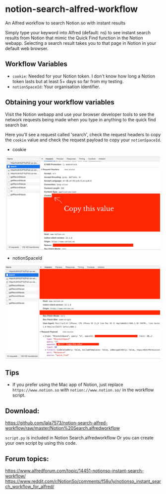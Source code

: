 # notion-search-alfred-workflow
An Alfred workflow to search Notion.so with instant results

Simply type your keyword into Alfred (default: ns) to see instant search results from Notion that mimic the Quick Find function in the Notion webapp. Selecting a search result takes you to that page in Notion in your default web browser.

## Workflow Variables

- `cookie`: Needed for your Notion token. I don't know how long a Notion token lasts but at least 5+ days so far from my testing.
- `notionSpaceId`: Your organisation identifier. 

## Obtaining your workflow variables

Visit the Notion webapp and use your browser developer tools to see the network requests being made when you type in anything to the quick find search bar.

Here you'll see a request called 'search', check the request headers to copy the `cookie` value and check the request payload to copy your `notionSpaceId`.

- cookie
<img src="./images/cookie.png" width="500px"/>

-  notionSpaceId
<img src="./images/spaceId.png" width="500px"/>




## Tips

- If you prefer using the Mac app of Notion, just replace `https://www.notion.so` with `notion://www.notion.so/` in the workflow script.

## Download:
https://github.com/lala7573/notion-search-alfred-workflow/raw/master/Notion%20Search.alfredworkflow

`script.py` is included in Notion Search.alfredworkflow
Or you can create your own script by using this code.

## Forum topics:
https://www.alfredforum.com/topic/14451-notionso-instant-search-workflow/
https://www.reddit.com/r/NotionSo/comments/f58u1y/notionso_instant_search_workflow_for_alfred/
